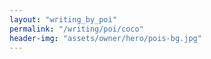 ```yaml
---
layout: "writing_by_poi"
permalink: "/writing/poi/coco"
header-img: "assets/owner/hero/pois-bg.jpg"
---
```

